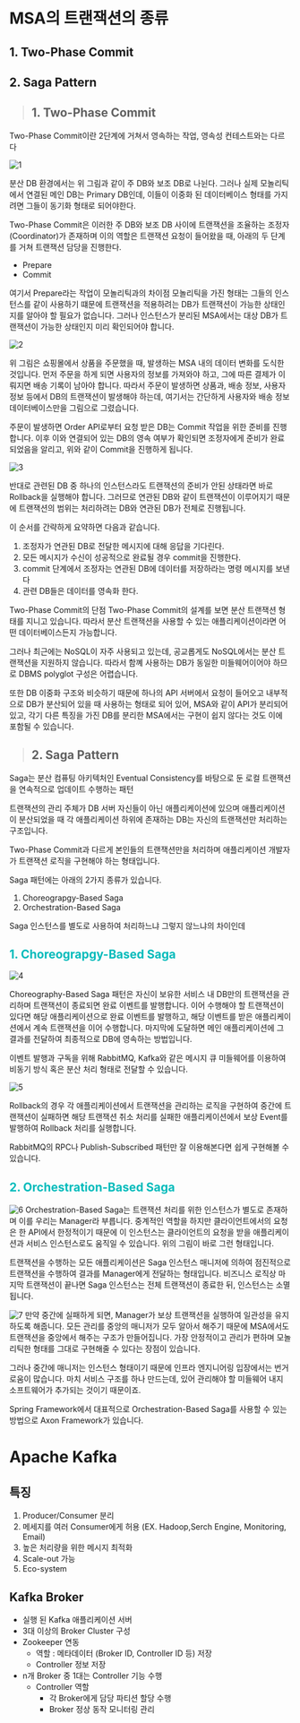 # MSA의 트랜잭션의 종류
## 1. Two-Phase Commit
## 2. Saga Pattern
   
> ## 1. Two-Phase Commit

Two-Phase Commit이란 2단계에 거쳐서 영속하는 작업, 영속성 컨테스트와는 다르다

![1](https://img1.daumcdn.net/thumb/R1280x0/?scode=mtistory2&fname=https%3A%2F%2Fblog.kakaocdn.net%2Fdn%2FsoYaj%2FbtqMqBzDjed%2FuJfEtdeMSgCPgAY4SkmdNK%2Fimg.png)

분산 DB 환경에서는 위 그림과 같이 주 DB와 보조 DB로 나뉜다. 그러나 실제 모놀리틱에서 연결된 메인 DB는 Primary DB인데, 이들이 이중화 된 데이터베이스 형태를 가지려면 그들이 동기화 형태로 되어야한다. 

Two-Phase Commit은 이러한 주 DB와 보조 DB 사이에 트랜잭션을 조율하는 조정자 (Coordinator)가 존재하며 이의 역할은 트랜잭션 요청이 들어왔을 때, 아래의 두 단계를 거쳐 트랜잭션 담당을 진행한다.
- Prepare
- Commit

여기서 Prepare라는 작업이 모놀리틱과의 차이점 모놀리틱을 가진 형태는 그들의 인스턴스를 같이 사용하기 떄문에 트랜잭션을 적용하려는 DB가 트랜잭션이 가능한 상태인지를 알아야 할 필요가 없습니다. 그러나 인스턴스가 분리된 MSA에서는 대상 DB가 트랜잭션이 가능한 상태인지 미리 확인되어야 합니다.

![2](https://img1.daumcdn.net/thumb/R1280x0/?scode=mtistory2&fname=https%3A%2F%2Fblog.kakaocdn.net%2Fdn%2FouOBn%2FbtqMknbDb9T%2FZK6H2T1kFh3q1dwF2fKKy1%2Fimg.png)

위 그림은 쇼핑몰에서 상품을 주문했을 때, 발생하는 MSA 내의 데이터 변화를 도식한 것입니다. 먼저 주문을 하게 되면 사용자의 정보를 가져와야 하고, 그에 따른 결제가 이뤄지면 배송 기록이 남아야 합니다. 따라서 주문이 발생하면 상품과, 배송 정보, 사용자 정보 등에서 DB의 트랜잭션이 발생해야 하는데, 여기서는 간단하게 사용자와 배송 정보 데이터베이스만을 그림으로 그렸습니다.

 

주문이 발생하면 Order API로부터 요청 받은 DB는 Commit 작업을 위한 준비를 진행합니다. 이후 이와 연결되어 있는 DB의 영속 여부가 확인되면 조정자에게 준비가 완료되었음을 알리고, 위와 같이 Commit을 진행하게 됩니다.

![3](https://img1.daumcdn.net/thumb/R1280x0/?scode=mtistory2&fname=https%3A%2F%2Fblog.kakaocdn.net%2Fdn%2FbuCmsz%2FbtqMiZotltv%2FdwrMxsc8m1eNcxVYk5p1U1%2Fimg.png)

반대로 관련된 DB 중 하나의 인스턴스라도 트랜잭션의 준비가 안된 상태라면 바로 Rollback을 실행해야 합니다. 그러므로 연관된 DB와 같이 트랜잭션이 이루어지기 때문에 트랜잭션의 범위는 처리하려는 DB와 연관된 DB가 전체로 진행됩니다.

 

이 순서를 간략하게 요약하면 다음과 같습니다.
1. 조정자가 연관된 DB로 전달한 메시지에 대해 응답을 기다린다.
2. 모든 메시지가 수신이 성공적으로 완료될 경우 commit을 진행한다.
3. commit 단계에서 조정자는 연관된 DB에 데이터를 저장하라는 명령 메시지를 보낸다
4. 관련 DB들은 데이터를 영속화 한다.

Two-Phase Commit의 단점
Two-Phase Commit의 설계를 보면 분산 트랜잭션 형태를 지니고 있습니다. 따라서 분산 트랜잭션을 사용할 수 있는 애플리케이션이라면 어떤 데이터베이스든지 가능합니다.

 

그러나 최근에는 NoSQL이 자주 사용되고 있는데, 공교롭게도 NoSQL에서는 분산 트랜잭션을 지원하지 않습니다. 따라서 함꼐 사용하는 DB가 동일한 미들웨어이어야 하므로 DBMS polyglot 구성은 어렵습니다.

 

또한 DB 이중화 구조와 비슷하기 때문에 하나의 API 서버에서 요청이 들어오고 내부적으로 DB가 분산되어 있을 때 사용하는 형태로 되어 있어, MSA와 같이 API가 분리되어 있고, 각기 다른 특징을 가진 DB를 분리한 MSA에서는 구현이 쉽지 않다는 것도 이에 포함될 수 있습니다.

> ## 2. Saga Pattern
Saga는  분산 컴퓨팅 아키텍처인 Eventual Consistency를 바탕으로 둔 로컬 트랜잭션을 연속적으로 업데이트 수행하는 패턴

트랜잭션의 관리 주체가 DB 서버 자신들이 아닌 애플리케이션에 있으며 애플리케이션이 분산되었을 때 각 애플리케이션 하위에 존재하는 DB는 자신의 트랜잭션만 처리하는 구조입니다.

 

Two-Phase Commit과 다르게 본인들의 트랜잭션만을 처리하며 애플리케이션 개발자가 트랜잭션 로직을 구현해야 하는 형태입니다.

 

Saga 패턴에는 아래의 2가지 종류가 있습니다.

1) Choreograpgy-Based Saga
2) Orchestration-Based Saga

Saga 인스턴스를 별도로 사용하여 처리하느냐 그렇지 않느냐의 차이인데

## <span style="color:#00BBBB">1. Choreograpgy-Based Saga</span>
![4](https://img1.daumcdn.net/thumb/R1280x0/?scode=mtistory2&fname=https%3A%2F%2Fblog.kakaocdn.net%2Fdn%2FcYFOFr%2FbtqMknbEmNP%2FmZkM0mOOMeBJRkm8ugQDAk%2Fimg.png)

Choreography-Based Saga 패턴은 자신이 보유한 서비스 내 DB만의 트랜잭션을 관리하며 트랜잭션이 종료되면 완료 이벤트를 발행합니다. 이어 수행해야 할 트랜잭션이 있다면 해당 애플리케이션으로 완료 이벤트를 발행하고, 해당 이벤트를 받은 애플리케이션에서 계속 트랜잭션을 이어 수행합니다. 마지막에 도달하면 메인 애플리케이션에 그 결과를 전달하여 최종적으로 DB에 영속하는 방법입니다.

이벤트 발행과 구독을 위해 RabbitMQ, Kafka와 같은 메시지 큐 미들웨어를 이용하여 비동기 방식 혹은 분산 처리 형태로 전달할 수 있습니다.

![5](https://img1.daumcdn.net/thumb/R1280x0/?scode=mtistory2&fname=https%3A%2F%2Fblog.kakaocdn.net%2Fdn%2FbajYPP%2FbtqMmptwKKC%2FUbCUp61GvMwAkfTausMJK1%2Fimg.png)

Rollback의 경우 각 애플리케이션에서 트랜잭션을 관리하는 로직을 구현하여 중간에 트랜잭션이 실패하면 해당 트랜잭션 취소 처리를 실패한 애플리케이션에서 보상 Event를 발행하여 Rollback 처리를 실행합니다.

RabbitMQ의 RPC나 Publish-Subscribed 패턴만 잘 이용해본다면 쉽게 구현해볼 수 있습니다.

## <span style="color:#00BBBB">2. Orchestration-Based Saga</span>
![6](https://img1.daumcdn.net/thumb/R1280x0/?scode=mtistory2&fname=https%3A%2F%2Fblog.kakaocdn.net%2Fdn%2FxdQeD%2FbtqMi0AXiqM%2F9Do9Wfvr6UKV7rWHKqmWY0%2Fimg.png)
Orchestration-Based Saga는 트랜잭션 처리를 위한 인스턴스가 별도로 존재하며 이를 우리는 Manager라 부릅니다. 중계적인 역할을 하지만 클라이언트에서의 요청은 한 API에서 한정적이기 때문에 이 인스턴스는 클라이언트의 요청을 받을 애플리케이션과 서비스 인스턴스로도 움직일 수 있습니다. 위의 그림이 바로 그런 형태입니다.

 

트랜잭션을 수행하는 모든 애플리케이션은 Saga 인스턴스 매니저에 의하여 점진적으로 트랜잭션을 수행하여 결과를 Manager에게 전달하는 형태입니다. 비즈니스 로직상 마지막 트랜잭션이 끝나면 Saga 인스턴스는 전체 트랜잭션이 종료한 뒤, 인스턴스는 소멸됩니다. 

![7](https://img1.daumcdn.net/thumb/R1280x0/?scode=mtistory2&fname=https%3A%2F%2Fblog.kakaocdn.net%2Fdn%2FeHQlkk%2FbtqMqA1QaY4%2Fkk7mVxuJh3ugVvbUFvP6A0%2Fimg.png)
만약 중간에 실패하게 되면, Manager가 보상 트랜잭션을 실행하여 일관성을 유지하도록 해줍니다. 모든 관리를 중앙의 매니저가 모두 알아서 해주기 때문에  MSA에서도 트랜잭션을 중앙에서 해주는 구조가 만들어집니다. 가장 안정적이고 관리가 편하며 모놀리틱한 형태를 그대로 구현해줄 수 있다는 장점이 있습니다.

 

그러나 중간에 매니저는 인스턴스 형태이기 때문에 인프라 엔지니어링 입장에서는 번거로움이 많습니다. 마치 서비스 구조를 하나 만드는데, 있어 관리해야 할 미들웨어 내지 소프트웨어가 추가되는 것이기 때문이죠.

 

Spring Framework에서 대표적으로 Orchestration-Based Saga를 사용할 수 있는 방법으로 Axon Framework가 있습니다.


# Apache Kafka
## 특징  
1. Producer/Consumer 분리
2. 메세지를 여러 Consumer에게 허용 (EX. Hadoop,Serch Engine, Monitoring, Email)
3. 높은 처리량을 위한 메시지 최적화
4. Scale-out 가능
5. Eco-system

## Kafka Broker
- 실행 된 Kafka 애플리케이션 서버
- 3대 이상의 Broker Cluster 구성
- Zookeeper 연동
    - 역할 : 메타데이터 (Broker ID, Controller ID 등) 저장
    - Controller 정보 저장
- n개 Broker 중 1대는 Controller 기능 수행
    - Controller 역할
        - 각 Broker에게 담당 파티션 할당 수행
        - Broker 정상 동작 모니터링 관리



